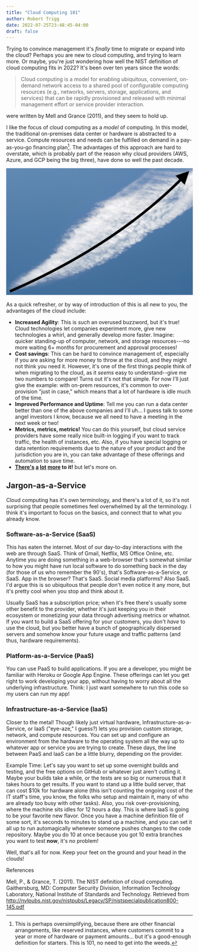 ```yaml
---
title: "Cloud Computing 101"
author: Robert Trigg
date: 2022-07-25T23:48:45-04:00
draft: false
---
```


Trying to convince management it's *finally* time to migrate or expand into the
cloud? Perhaps you are new to cloud computing, and trying to learn more. Or
maybe, you're just wondering how well the NIST definition of cloud computing
fits in 2022? It's been over ten years since the words:

> Cloud computing is a model for enabling ubiquitous, convenient, on-demand
> network access to a shared pool of configurable computing resources (e.g.,
> networks, servers, storage, applications, and services) that can be rapidly
> provisioned and released with minimal management effort or service provider
> interaction. 

were written by Mell and Grance (2011), and they seem to hold up.

I like the focus of cloud computing as a *model* of computing. In this model,
the traditional on-premises data center or hardware is abstracted to a service.
Compute resources and needs can be fulfilled on demand in a pay-as-you-go
financing plan[^1]. The advantages of this approach are hard to overstate,
which is probably part of the reason why cloud providers (AWS, Azure, and GCP
being the big three), have done so well the past decade. 

![The trend is clear](/cloud_trend.jpg)

As a quick refresher, or by way of introduction of this is all new to you, the
advantages of the cloud include:

- **Increased Agility**: This is *such* an overused buzzword, but it's true!
  Cloud technologies let companies experiment more, give new technologies a
  whirl, and generally develop more faster. Imagine: quicker standing-up of
  computer, network, and storage resources---no more waiting 6+ months for
  procurement and approval processes!
- **Cost savings**: This can be hard to convince management of, especially if
  you are asking for more money to throw at the cloud, and they might not think
  you need it. However, it's one of the first things people think of when
  migrating to the cloud, as it *seems* easy to understand--give me two numbers
  to compare! Turns out it's not that simple. For now I'll just give the
  example: with on-prem resources, it's common to over-provision "just in
  case," which means that a lot of hardware is idle much of the time. 
- **Improved Performance and Uptime**: Tell me you can run a data center better
  than one of the above companies and I'll uh... I guess talk to some angel
  investors I know, because we all need to have a meeting in the next week or
  two!
- **Metrics, metrics, metrics!** You can do this yourself, but cloud service
  providers have some really nice built-in logging if you want to track
  traffic, the health of instances, etc. Also, if you have special logging
  or data retention requirements due to the nature of your product and the
  jurisdiction you are in, you can take advantage of these offerings and
  automation to save time.
- **[There's](https://docs.aws.amazon.com/whitepapers/latest/aws-overview/six-advantages-of-cloud-computing.html) [a](https://www.microsoft.com/en-us/windows-365/cloud-computing-advantages) [lot](https://www.ibm.com/cloud/learn/benefits-of-cloud-computing) [more](https://cloud.google.com/why-google-cloud/) to it!** but let's more on.

## Jargon-as-a-Service
Cloud computing has it's own terminology, and there's a lot of it, so it's not
surprising that people sometimes feel overwhelmed by all the terminology. I
think it's important to focus on the basics, and connect that to what you
already know.


### Software-as-a-Service (SaaS)

This has eaten the internet. Most of our day-to-day interactions with the web
are through SaaS. Think of Gmail, Netflix, MS Office Online, etc. Anytime you
are doing something in a web-browser that's somewhat similar to how you might
have run local software to do something back in the day (for those of us who
remember the 90's), that's Software-as-a-Service, or SaaS. App in the browser?
That's SaaS. Social media platforms? Also SaaS. I'd argue this is so ubiquitous
that people don't even notice it any more, but it's pretty cool when you stop
and think about it.

Usually SaaS has a subscription price; when it's free there's usually some
other benefit to the provider, whether it's just keeping you in their
ecosystem or monetizing your data through advertising metrics or whatnot. If
you want to build a SaaS offering for your customers, you don't *have* to use
the cloud, but you better have a bunch of geographically dispersed servers and
somehow know your future usage and traffic patterns (and thus, hardware
requirements). 


### Platform-as-a-Service (PaaS)
You can use PaaS to build applications. If you are a developer, you might be
familiar with Heroku or Google App Engine. These offerings can let you get
right to work developing your app, without having to worry about all the
underlying infrastructure. Think: I just want somewhere to run this code so my
users can run my app!


### Infrastructure-as-a-Service (IaaS)
Closer to the metal! Though likely just virtual hardware,
Infrastructure-as-a-Service, or IaaS ("eye-aze," I guess?) lets you provision
custom storage, network, and compute resources. You can set up and configure an
environment from the hardware to the operating system all the way up to
whatever app or service you are trying to create. These days, the line between
PaaS and IaaS can be a little blurry, depending on the provider.

Example Time: Let's say you want to set up some overnight builds and testing,
and the free options on GitHub or whatever just aren't cutting it. Maybe your
builds take a while, or the tests are so big or numerous that it takes hours to
get results.  If you want to stand up a little build server, that can cost $10k
for hardware alone (this isn't counting the ongoing cost of the IT staff's
time, you know, the folks who setup and maintain it, many of who are already
too busy with other tasks).  Also, you risk over-provisioning, where the
machine sits idles for 12 hours a day. This is where IaaS is going to be your
favorite new flavor.  Once you have a machine definition file of some sort,
it's seconds to minutes to stand up a machine, and you can set it all up to run
automagically whenever someone pushes changes to the code repository. Maybe you
do 10 at once because you got 10 extra branches you want to test **now**, it's
no problem!

Well, that's all for now. Keep your feet on the ground and your head in the
clouds!


[^1]: This is perhaps oversimplifying, because there are other financial
arrangements, like reserved instances, where customers commit to a year or more
of hardware or payment amounts... but it's a good-enough definition for
starters. This is 101, no need to get into the weeds.

References

Mell, P., & Grance, T. (2011). The NIST definition of cloud computing. Gaithersburg, MD: Computer Security Division, Information Technology Laboratory, National Institute of Standards and Technology. Retrieved from http://nvlpubs.nist.gov/nistpubs/Legacy/SP/nistspecialpublication800-145.pdf

